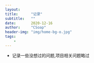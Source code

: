 ```yaml
---
layout:
title:      "记录"
subtitle:   ""
date:       2020-12-16
author:     "CSoap"
header-img: "img/home-bg-o.jpg"
tags:
    - 
---
```


- 记录一些没想过的问题,项目相关问题略过